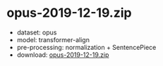 # opus-2019-12-19.zip

* dataset: opus
* model: transformer-align
* pre-processing: normalization + SentencePiece
* download: [opus-2019-12-19.zip](https://object.pouta.csc.fi/OPUS-MT-models/nia-en/opus-2019-12-19.zip)

